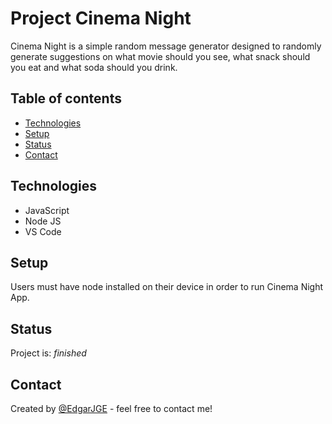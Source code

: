 # Project Cinema Night 
Cinema Night is a simple random message generator designed to randomly generate suggestions on what movie should you see, what snack should you eat and what soda should you drink.

## Table of contents
* [Technologies](#technologies)
* [Setup](#setup)
* [Status](#status)
* [Contact](#contact)

## Technologies
* JavaScript
* Node JS
* VS Code

## Setup
Users must have node installed on their device in order to run Cinema Night App.

## Status
Project is: _finished_

## Contact
Created by [@EdgarJGE](https://www.instagram.com/edgarjge/) - feel free to contact me!

